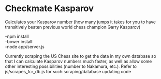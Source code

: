 Checkmate Kasparov
==================
Calculates your Kasparov number (how many jumps it takes for you to have transitively beaten previous world chess champion Garry Kasparov)

-npm install  
-bower install  
-node app/server.js 

Currently scraping the US Chess site to get the data in my own database so that I can calculate Kasparov numbers much faster, as well as allow some other interesting possibilities (number to Nakamura, etc.). Refer to js/scrapes_for_db.js for such scraping/database updating code
